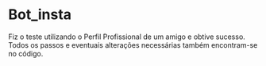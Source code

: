 # Bot_insta
Fiz o teste utilizando o Perfil Profissional de um amigo e obtive sucesso. 
Todos os passos e eventuais alterações necessárias também encontram-se no código.
